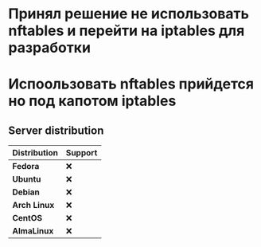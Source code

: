 # Принял решение не использовать nftables и перейти на iptables для разработки
# Испоользовать nftables прийдется но под капотом iptables
## Server distribution
| Distribution    | Support  |
|----------------|-----------|
| **Fedora**     | ❌         |
| **Ubuntu**     | ❌         |
| **Debian**     | ❌         |
| **Arch Linux** | ❌         |
| **CentOS**     | ❌         |
| **AlmaLinux**  | ❌         |
